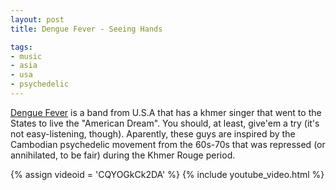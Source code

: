 ```yaml
---
layout: post
title: Dengue Fever - Seeing Hands

tags:
- music
- asia
- usa
- psychedelic
---
```

[Dengue Fever](http://www.myspace.com/denguefevermusic) is a band from U.S.A that has a khmer singer that went to the States to live the "American Dream". You should, at least, give'em a try (it's not easy-listening, though). Aparently, these guys are inspired by the Cambodian psychedelic movement from the 60s-70s that was repressed (or annihilated, to be fair) during the Khmer Rouge period.

{% assign videoid = 'CQYOGkCk2DA' %}
{% include youtube_video.html %}
